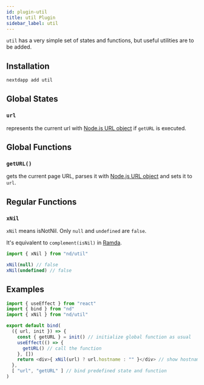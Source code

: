 ```yaml
---
id: plugin-util
title: util Plugin
sidebar_label: util
---
```


`util` has a very simple set of states and functions, but useful utilities are to be added.

## Installation

```javascript
nextdapp add util
```

## Global States

### `url`

represents the current url with [Node.js URL object](https://nodejs.org/api/url.html) if `getURL` is executed.

## Global Functions


### `getURL()`

gets the current page URL, parses it with [Node.js URL object](https://nodejs.org/api/url.html) and sets it to `url`.

## Regular Functions

### `xNil`

`xNil` means isNotNil. Only `null` and `undefined` are `false`.

It's equivalent to `complement(isNil)` in [Ramda](https://ramdajs.com).

```javascript
import { xNil } from "nd/util"

xNil(null) // false
xNil(undefined) // false
```

## Examples

```javascript
import { useEffect } from "react"
import { bind } from "nd"
import { xNil } from "nd/util"

export default bind(
  ({ url, init }) => {
    const { getURL } = init() // initialize global function as usual
    useEffect(() => {
      getURL() // call the function
    }, [])
    return <div>{ xNil(url) ? url.hostname : "" }</div> // show hostname
  },
  [ "url", "getURL" ] // bind predefined state and function
)
```
